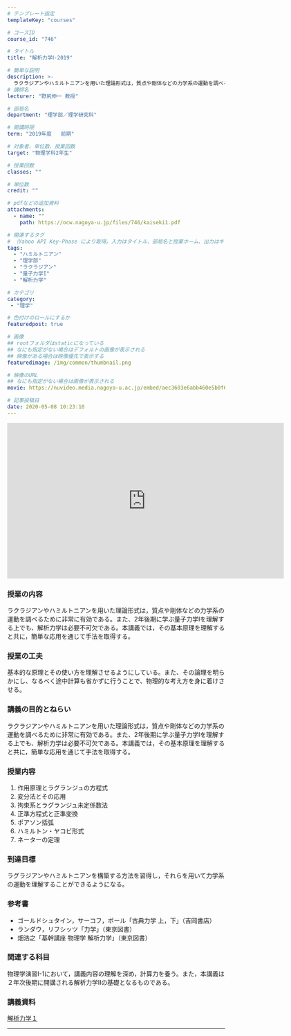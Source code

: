 ```yaml
---
# テンプレート指定
templateKey: "courses"

# コースID
course_id: "746"

# タイトル
title: "解析力学Ⅰ-2019"

# 簡単な説明
description: >-
  ラクラジアンやハミルトニアンを用いた理論形式は，質点や剛体などの力学系の運動を調べるために非常に有効である。また、2年後期に学ぶ量子力学Iを理解する上でも、解析力学は必要不可欠である。本講義では，その基本原理を理解すると共に，簡単な応用を通じて手法を取得する。 ....
# 講師名
lecturer: "野尻伸一 教授"

# 部局名
department: "理学部／理学研究科"

# 開講時限
term: "2019年度	前期"

# 対象者、単位数、授業回数
target: "物理学科2年生"

# 授業回数
classes: ""

# 単位数
credit: ""

# pdfなどの追加資料
attachments:
  - name: "" 
    path: https://ocw.nagoya-u.jp/files/746/kaiseki1.pdf

# 関連するタグ
# （Yahoo API Key-Phase により取得。入力はタイトル、部局名と授業ホーム、出力はキーフレーズ（tags））
tags:
  - "ハミルトニアン"
  - "理学部"
  - "ラクラジアン"
  - "量子力学I"
  - "解析力学"

# カテゴリ
category:
 - "理学"

# 色付けのロールにするか
featuredpost: true

# 画像
## rootフォルダはstaticになっている
## なにも指定がない場合はデフォルトの画像が表示される
## 映像がある場合は映像優先で表示する
featuredimage: /img/common/thumbnail.png

# 映像のURL
## なにも指定がない場合は画像が表示される
movie: https://nuvideo.media.nagoya-u.ac.jp/embed/aec3603e6abb460e5b0f6b180d19d37a38b78bb1

# 記事投稿日
date: 2020-05-08 10:23:10
---
```


<iframe src="https://nuvideo.media.nagoya-u.ac.jp/embed/aec3603e6abb460e5b0f6b180d19d37a38b78bb1" width="640" height="360" frameborder="0" allowfullscreen></iframe>

### 授業の内容
ラクラジアンやハミルトニアンを用いた理論形式は，質点や剛体などの力学系の運動を調べるために非常に有効である。また、2年後期に学ぶ量子力学Iを理解する上でも、解析力学は必要不可欠である。本講義では，その基本原理を理解すると共に，簡単な応用を通じて手法を取得する。

### 授業の工夫
基本的な原理とその使い方を理解させるようにしている。また、その論理を明らかにし、なるべく途中計算も省かずに行うことで、物理的な考え方を身に着けさせる。








### 講義の目的とねらい
ラクラジアンやハミルトニアンを用いた理論形式は，質点や剛体などの力学系の運動を調べるために非常に有効である。また、2年後期に学ぶ量子力学Iを理解する上でも、解析力学は必要不可欠である。本講義では，その基本原理を理解すると共に，簡単な応用を通じて手法を取得する。

### 授業内容
1. 作用原理とラグランジュの方程式
2. 変分法とその応用
3. 拘束系とラグランジュ未定係数法
4. 正準方程式と正準変換
5. ポアソン括弧
6. ハミルトン・ヤコビ形式
7. ネーターの定理

### 到達目標
ラグラジアンやハミルトニアンを構築する方法を習得し，それらを用いて力学系の運動を理解することができるようになる。

### 参考書
* ゴールドシュタイン，サーコフ，ポール「古典力学 上，下」（吉岡書店）
* ランダウ，リフシッツ「力学」（東京図書）
* 畑浩之「基幹講座 物理学 解析力学」（東京図書）

### 関連する科目
物理学演習I-1において，講義内容の理解を深め，計算力を養う。また，本講義は２年次後期に開講される解析力学IIの基礎となるものである。





### 講義資料

[解析力学１](https://ocw.nagoya-u.jp/files/746/kaiseki1.pdf) 










-----